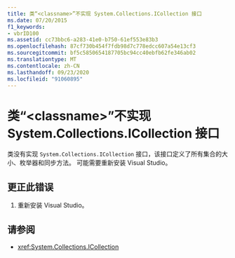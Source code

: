 ```yaml
---
title: 类“<classname>”不实现 System.Collections.ICollection 接口
ms.date: 07/20/2015
f1_keywords:
- vbrID100
ms.assetid: cc73bbc6-a283-41e0-b750-61ef553e83b3
ms.openlocfilehash: 87cf730b454f7fdb98d7c778edcc607a54e13cf3
ms.sourcegitcommit: bf5c5850654187705bc94cc40ebfb62fe346ab02
ms.translationtype: MT
ms.contentlocale: zh-CN
ms.lasthandoff: 09/23/2020
ms.locfileid: "91060895"
---
```

# <a name="class-classname-does-not-implement-the-systemcollectionsicollection-interface"></a>类“\<classname>”不实现 System.Collections.ICollection 接口

类没有实现 `System.Collections.ICollection` 接口，该接口定义了所有集合的大小、枚举器和同步方法。 可能需要重新安装 Visual Studio。  
  
## <a name="to-correct-this-error"></a>更正此错误  
  
1. 重新安装 Visual Studio。  
  
## <a name="see-also"></a>请参阅

- <xref:System.Collections.ICollection>
